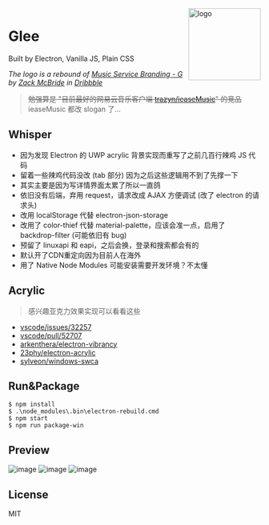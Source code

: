 <img src="resource/dock.png" alt="logo" width="144" height="144" align="right" />


# Glee
Built by Electron, Vanilla JS, Plain CSS

*The logo is a rebound of [Music Service Branding - G](https://dribbble.com/shots/1203920-Music-Service-Branding-G) by [Zack McBride](https://dribbble.com/zMcBride) in [Dribbble](https://dribbble.com/)*

> ~~勉强算是 "目前最好的网易云音乐客户端 [trazyn/ieaseMusic](https://github.com/trazyn/ieaseMusic)" 的竞品~~ ieaseMusic 都改 slogan 了...

## Whisper
- 因为发现 Electron 的 UWP acrylic 背景实现而重写了之前几百行辣鸡 JS 代码
- 留着一些辣鸡代码没改 (tab 部分) 因为之后这些逻辑用不到了先撑一下
- 其实主要是因为写详情界面太累了所以一直鸽
- 依旧没有后端，弃用 request，请求改成 AJAX 方便调试 (改了 electron 的请求头)
- 改用 localStorage 代替 electron-json-storage
- 改用了 color-thief 代替 material-palette，应该会准一点，启用了 backdrop-filter (可能依旧有 bug)
- 预留了 linuxapi 和 eapi，之后会换，登录和搜索都会有的
- 默认开了CDN重定向因为目前人在海外
- 用了 Native Node Modules 可能安装需要开发环境？不太懂

## Acrylic
> 感兴趣亚克力效果实现可以看看这些
- [vscode/issues/32257](https://github.com/Microsoft/vscode/issues/32257)
- [vscode/pull/52707](https://github.com/Microsoft/vscode/pull/52707)
- [arkenthera/electron-vibrancy](https://github.com/arkenthera/electron-vibrancy)
- [23phy/electron-acrylic](https://github.com/23phy/electron-acrylic)
- [sylveon/windows-swca](https://github.com/sylveon/windows-swca)

## Run&Package
```
$ npm install
$ .\node_modules\.bin\electron-rebuild.cmd 
$ npm start
$ npm run package-win
```

## Preview
![image](https://user-images.githubusercontent.com/26399680/50385320-be96c800-070e-11e9-87e3-82d631bd3b29.png)
![image](https://user-images.githubusercontent.com/26399680/50385326-d79f7900-070e-11e9-95da-0d5a905e4979.png)
![image](https://user-images.githubusercontent.com/26399680/50385365-6a401800-070f-11e9-8030-210633dbf41e.png)

## License
MIT

